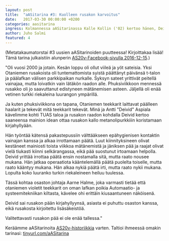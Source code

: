 ```yaml
---
layout: post
title:  "aASitarina #3: Kuolleen rusakon karvoitus"
date:   2017-03-30 00:00:00 +0200
categories: aasitarina
ingress: Kolmannessa aASitarinassa Kalle Kollin ('02) kertoo hänen, Deividin, rusakon ja Aarne Halmeen hellän dynaamisesta kohtaamisesta
author: Juho Salmi
featured: 4
---
```


(Metatakaumatorstai #3 uusien aASitarinoiden puutteessa! Kirjoittakaa lisää! Tämä tarina julkaistiin alunperin [AS20v-Facebook-sivulla 2016-12-15](https://www.facebook.com/AS20v/posts/439096943144663).)

"Oli vuosi 2000 ja jotain. Kesän loppu oli ollut viileä ja yöt sateisia. Yksi Otaniemen rusakoista oli tuntemattomista syistä päättänyt päivänsä t-talon ja päälafkan välisen parkkipaikan nurkalle. Syksyn sateet yrittivät peitellä vainajaa, mutta loivatkin vain lätäkön raadon alle. Phuksiviikkoon mennessä rusakko oli jo saavuttanut edistyneen mätänemisen asteen. Jäljellä oli enää vetinen turkki riekaleina luurangon ympärillä.

Ja kuten phuksiviikkona on tapana, Otaniemen teekkarit laittavat päälleen haalarit ja tekevät mitä teekkarit tekevät. Minä ja Antti "Deivid" Aspiala kävelimme kohti TUAS taloa ja rusakon raadon kohdalla Deivid kertoo saaneensa mainion idean ottaa rusakon kallo metanolipurkkiiin koristamaan kirjahyllyään.

Hän työntää kätensä pakastepussiin välttääkseen epähygienisen kontaktin vainajan kanssa ja alkaa irrottamaan päätä. Luut kiinnityksineen olivat kestäneet mainiosti toista viikkoa mätänemistä ja jäniksen pää ja raajat olivat vielä tiukasti kiinni selkärangassa, eikä pää suostunut irtoamaan helpolla. Deivid yrittää irrottaa päätä ensin nostamalla sitä, mutta raato nousee mukana. Hän jatkaa operaatiota kääntelemällä päätä puolelta toiselle, mutta raato kääntyy mukana. Hän alkaa nykiä päätä irti, mutta raato nykii mukana. Lopulta koko luuranko turkin riekaleineen heiluu tuulessa.

Tässä kohtaa osaston johtaja Aarne Halme, joka varmasti tietää että otaniemen violetit teekkarit on oman lafkan poikia Automaatio- ja systeemitekniikan kiltasta, kävelee ohi erittäin kiusaantuneen näköisenä.

Deivid sai rusakon pään kirjahyllyynsä, asiasta ei puhuttu osaston kanssa, eikä rusakosta kirjoitettu lisäsäkeistöä.

Valitettavasti rusakon pää ei ole enää tallessa."

Keräämme aASitarinoita [AS20v-historiikkia](https://www.facebook.com/AS20v/) varten. Taltioi ihmeessä omakin tarinasi: [tinyurl.com/aASitarina](http://tinyurl.com/aASitarina)
